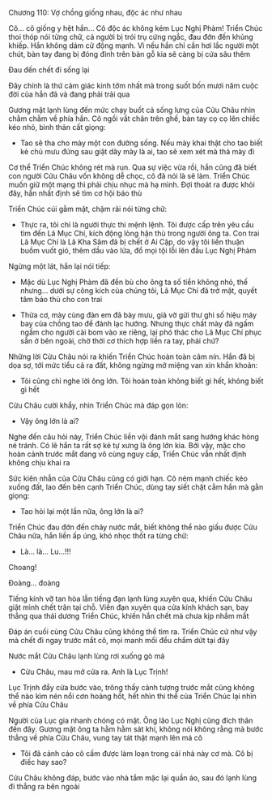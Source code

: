 




Chương 110: Vợ chồng giống nhau, độc ác như nhau

Cô... cô giống y hệt hắn... Cô độc ác không kém Lục Nghị Phàm!
Triển Chúc thoi thóp nói từng chữ, cả người bị trói trụ cứng ngắc, đau đớn đến khủng khiếp. Hắn không dám cử động mạnh. Vì nếu hắn chỉ cần hơi lắc người một chút, bàn tay đang bị đóng đinh trên bàn gỗ kia sẽ càng bị cứa sâu thêm

Đau đến chết đi sống lại

Đây chính là thứ cảm giác kinh tởm nhất mà trong suốt bốn mươi năm cuộc đời của hắn đã và đang phải trải qua

Gương mặt lạnh lùng đến mức chạy buốt cả sống lưng của Cửu Châu nhìn chằm chằm về phía hắn. Cô ngồi vắt chân trên ghế, bàn tay cọ cọ lên chiếc kéo nhỏ, bình thản cất giọng:

- Tao sẽ tha cho mày một con đường sống. Nếu mày khai thật cho tao biết kẻ chủ mưu đứng sau giật dây mày là ai, tao sẽ xem xét mà thả mày đi

Cơ thể Triển Chúc không rét mà run. Qua sự việc vừa rồi, hắn cũng đã biết con người Cửu Châu vốn không dễ chọc, cô đã nói là sẽ làm. Triển Chúc muốn giữ một mạng thì phải chịu nhục mà hạ mình. Đợi thoát ra được khỏi đây, hắn nhất định sẽ tìm cơ hội báo thù


Triển Chúc cúi gằm mặt, chậm rãi nói từng chữ:

- Thực ra, tôi chỉ là người thực thi mệnh lệnh. Tôi được cấp trên yêu cầu tìm đến Lã Mục Chí, kích động lòng hận thù trong người ông ta. Con trai Lã Mục Chí là Lã Kha Sâm đã bị chết ở Ai Cập, do vậy tôi liền thuận buồm vuốt gió, thêm dầu vào lửa, đổ mọi tội lỗi lên đầu Lục Nghị Phàm

Ngừng một lát, hắn lại nói tiếp:

- Mặc dù Lục Nghị Phàm đã đền bù cho ông ta số tiền không nhỏ, thế nhưng... dưới sự công kích của chúng tôi, Lã Mục Chí đã trở mặt, quyết tâm báo thù cho con trai

- Thừa cơ, mày cùng đàn em đã bày mưu, giả vờ gửi thư ghi số hiệu máy bay của chồng tao để đánh lạc hướng. Nhưng thực chất mày đã ngấm ngầm cho người cài bom vào xe riêng, lại phó thác cho Lã Mục Chí phục sẵn ở bên ngoài, chờ thời cơ thích hợp liền ra tay, phải chứ?

Những lời Cửu Châu nói ra khiến Triển Chúc hoàn toàn câm nín. Hắn đã bị dọa sợ, tới mức tiểu cả ra đất, không ngừng mở miệng van xin khẩn khoản:

- Tôi cũng chỉ nghe lời ông lớn. Tôi hoàn toàn không biết gì hết, không biết gì hết

Cửu Châu cười khẩy, nhìn Triển Chúc mà đáp gọn lỏn:

- Vậy ông lớn là ai?


Nghe đến câu hỏi này, Triển Chúc liền vội đánh mắt sang hướng khác hòng né tránh. Có lẽ hắn ta rất sợ kẻ tự xưng là ông lớn kia. Bởi vậy, mặc cho hoàn cảnh trước mắt đang vô cùng nguy cấp, Triển Chúc vẫn nhất định không chịu khai ra

Sức kiên nhẫn của Cửu Châu cũng có giới hạn. Cô ném mạnh chiếc kéo xuống đất, lao đến bên cạnh Triển Chúc, dùng tay siết chặt cằm hắn mà gằn giọng:

- Tao hỏi lại một lần nữa, ông lớn là ai?

Triển Chúc đau đớn đến chảy nước mắt, biết không thể nào giấu được Cửu Châu nữa, hắn liền ấp úng, khó nhọc thốt ra từng chữ:

- Là... là... Lu...!!!

Choang!

Đoàng... đoàng

Tiếng kính vỡ tan hòa lẫn tiếng đạn lạnh lùng xuyên qua, khiến Cửu Châu giật mình chết trân tại chỗ. Viên đạn xuyên qua cửa kính khách sạn, bay thẳng qua thái dương Triển Chúc, khiến hắn chết mà chưa kịp nhắm mắt

Đáp án cuối cùng Cửu Châu cũng không thể tìm ra. Triển Chúc cứ như vậy mà chết đi ngay trước mắt cô, mọi manh mối đều chấm dứt tại đây

Nước mắt Cửu Châu lạnh lùng rơi xuống gò má

- Cửu Châu, mau mở cửa ra. Anh là Lục Trịnh!

Lục Trịnh đẩy cửa bước vào, trông thấy cảnh tượng trước mắt cũng không thể nào kìm nén nổi cơn hoảng hốt, hết nhìn thi thể của Triển Chúc lại nhìn về phía Cửu Châu

Người của Lục gia nhanh chóng có mặt. Ông lão Lục Nghị cũng đích thân đến đây. Gương mặt ông ta hằm hằm sát khí, không nói không rằng mà bước thẳng về phía Cửu Châu, vung tay tát thật mạnh lên má cô

- Tôi đã cảnh cáo cô cấm được làm loạn trong cái nhà này cơ mà. Cô bị điếc hay sao?

Cửu Châu không đáp, bước vào nhà tắm mặc lại quần áo, sau đó lạnh lùng đi thẳng ra bên ngoài




